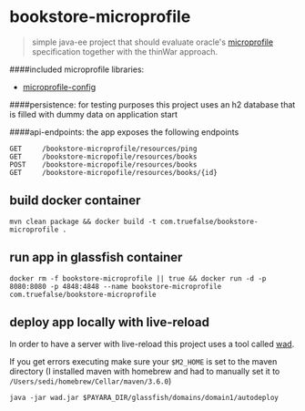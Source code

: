 # bookstore-microprofile
> simple java-ee project that should evaluate oracle's [microprofile](https://microprofile.io/) specification together with the thinWar approach.

####included microprofile libraries:
* [microprofile-config](https://microprofile.io/project/eclipse/microprofile-config)

####persistence:
for testing purposes this project uses an h2 database that is filled with dummy data on application start

####api-endpoints:
the app exposes the following endpoints
```
GET     /bookstore-microprofile/resources/ping
GET     /bookstore-micropofile/resources/books
POST    /bookstore-micropofile/resources/books
GET     /bookstore-micropofile/resources/books/{id}
```

## build docker container
```
mvn clean package && docker build -t com.truefalse/bookstore-microprofile .
```

## run app in glassfish container
```
docker rm -f bookstore-microprofile || true && docker run -d -p 8080:8080 -p 4848:4848 --name bookstore-microprofile com.truefalse/bookstore-microprofile 
```

## deploy app locally with live-reload
In order to have a server with live-reload this project uses a tool called [wad](https://github.com/AdamBien/wad).

If you get errors executing make sure your `$M2_HOME` is set to the maven directory (I installed maven with homebrew and had to manually set it to `/Users/sedi/homebrew/Cellar/maven/3.6.0`)

```
java -jar wad.jar $PAYARA_DIR/glassfish/domains/domain1/autodeploy
```